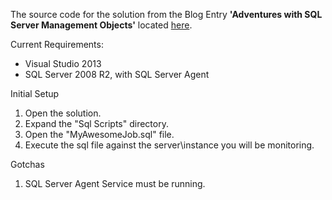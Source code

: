 The source code for the solution from the Blog Entry <b>'Adventures with SQL Server Management Objects'</b> located [here](http://pendingtech.wordpress.com/2014/02/05/adventures-with-sql-server-management-objects).

Current Requirements:

  - Visual Studio 2013
  - SQL Server 2008 R2, with SQL Server Agent
  

Initial Setup

  1. Open the solution.
  2. Expand the "Sql Scripts" directory.
  3. Open the "MyAwesomeJob.sql" file.
  4. Execute the sql file against the server\instance you will be monitoring.

Gotchas
  1. SQL Server Agent Service must be running.
  
